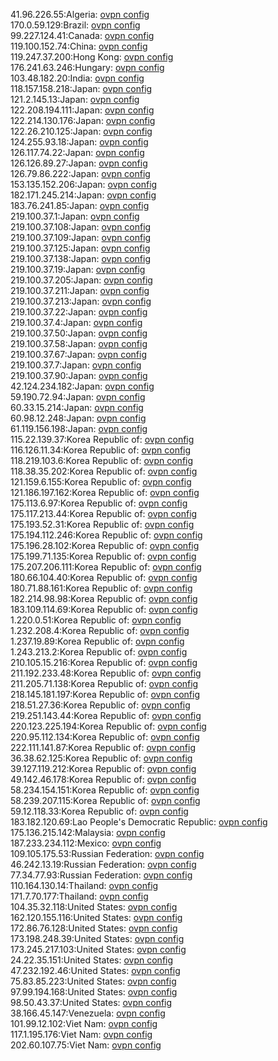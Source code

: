 41.96.226.55:Algeria: [ovpn config](vpn/41_96_226_55.ovpn)  
170.0.59.129:Brazil: [ovpn config](vpn/170_0_59_129.ovpn)  
99.227.124.41:Canada: [ovpn config](vpn/99_227_124_41.ovpn)  
119.100.152.74:China: [ovpn config](vpn/119_100_152_74.ovpn)  
119.247.37.200:Hong Kong: [ovpn config](vpn/119_247_37_200.ovpn)  
176.241.63.246:Hungary: [ovpn config](vpn/176_241_63_246.ovpn)  
103.48.182.20:India: [ovpn config](vpn/103_48_182_20.ovpn)  
118.157.158.218:Japan: [ovpn config](vpn/118_157_158_218.ovpn)  
121.2.145.13:Japan: [ovpn config](vpn/121_2_145_13.ovpn)  
122.208.194.111:Japan: [ovpn config](vpn/122_208_194_111.ovpn)  
122.214.130.176:Japan: [ovpn config](vpn/122_214_130_176.ovpn)  
122.26.210.125:Japan: [ovpn config](vpn/122_26_210_125.ovpn)  
124.255.93.18:Japan: [ovpn config](vpn/124_255_93_18.ovpn)  
126.117.74.22:Japan: [ovpn config](vpn/126_117_74_22.ovpn)  
126.126.89.27:Japan: [ovpn config](vpn/126_126_89_27.ovpn)  
126.79.86.222:Japan: [ovpn config](vpn/126_79_86_222.ovpn)  
153.135.152.206:Japan: [ovpn config](vpn/153_135_152_206.ovpn)  
182.171.245.214:Japan: [ovpn config](vpn/182_171_245_214.ovpn)  
183.76.241.85:Japan: [ovpn config](vpn/183_76_241_85.ovpn)  
219.100.37.1:Japan: [ovpn config](vpn/219_100_37_1.ovpn)  
219.100.37.108:Japan: [ovpn config](vpn/219_100_37_108.ovpn)  
219.100.37.109:Japan: [ovpn config](vpn/219_100_37_109.ovpn)  
219.100.37.125:Japan: [ovpn config](vpn/219_100_37_125.ovpn)  
219.100.37.138:Japan: [ovpn config](vpn/219_100_37_138.ovpn)  
219.100.37.19:Japan: [ovpn config](vpn/219_100_37_19.ovpn)  
219.100.37.205:Japan: [ovpn config](vpn/219_100_37_205.ovpn)  
219.100.37.211:Japan: [ovpn config](vpn/219_100_37_211.ovpn)  
219.100.37.213:Japan: [ovpn config](vpn/219_100_37_213.ovpn)  
219.100.37.22:Japan: [ovpn config](vpn/219_100_37_22.ovpn)  
219.100.37.4:Japan: [ovpn config](vpn/219_100_37_4.ovpn)  
219.100.37.50:Japan: [ovpn config](vpn/219_100_37_50.ovpn)  
219.100.37.58:Japan: [ovpn config](vpn/219_100_37_58.ovpn)  
219.100.37.67:Japan: [ovpn config](vpn/219_100_37_67.ovpn)  
219.100.37.7:Japan: [ovpn config](vpn/219_100_37_7.ovpn)  
219.100.37.90:Japan: [ovpn config](vpn/219_100_37_90.ovpn)  
42.124.234.182:Japan: [ovpn config](vpn/42_124_234_182.ovpn)  
59.190.72.94:Japan: [ovpn config](vpn/59_190_72_94.ovpn)  
60.33.15.214:Japan: [ovpn config](vpn/60_33_15_214.ovpn)  
60.98.12.248:Japan: [ovpn config](vpn/60_98_12_248.ovpn)  
61.119.156.198:Japan: [ovpn config](vpn/61_119_156_198.ovpn)  
115.22.139.37:Korea Republic of: [ovpn config](vpn/115_22_139_37.ovpn)  
116.126.11.34:Korea Republic of: [ovpn config](vpn/116_126_11_34.ovpn)  
118.219.103.6:Korea Republic of: [ovpn config](vpn/118_219_103_6.ovpn)  
118.38.35.202:Korea Republic of: [ovpn config](vpn/118_38_35_202.ovpn)  
121.159.6.155:Korea Republic of: [ovpn config](vpn/121_159_6_155.ovpn)  
121.186.197.162:Korea Republic of: [ovpn config](vpn/121_186_197_162.ovpn)  
175.113.6.97:Korea Republic of: [ovpn config](vpn/175_113_6_97.ovpn)  
175.117.213.44:Korea Republic of: [ovpn config](vpn/175_117_213_44.ovpn)  
175.193.52.31:Korea Republic of: [ovpn config](vpn/175_193_52_31.ovpn)  
175.194.112.246:Korea Republic of: [ovpn config](vpn/175_194_112_246.ovpn)  
175.196.28.102:Korea Republic of: [ovpn config](vpn/175_196_28_102.ovpn)  
175.199.71.135:Korea Republic of: [ovpn config](vpn/175_199_71_135.ovpn)  
175.207.206.111:Korea Republic of: [ovpn config](vpn/175_207_206_111.ovpn)  
180.66.104.40:Korea Republic of: [ovpn config](vpn/180_66_104_40.ovpn)  
180.71.88.161:Korea Republic of: [ovpn config](vpn/180_71_88_161.ovpn)  
182.214.98.98:Korea Republic of: [ovpn config](vpn/182_214_98_98.ovpn)  
183.109.114.69:Korea Republic of: [ovpn config](vpn/183_109_114_69.ovpn)  
1.220.0.51:Korea Republic of: [ovpn config](vpn/1_220_0_51.ovpn)  
1.232.208.4:Korea Republic of: [ovpn config](vpn/1_232_208_4.ovpn)  
1.237.19.89:Korea Republic of: [ovpn config](vpn/1_237_19_89.ovpn)  
1.243.213.2:Korea Republic of: [ovpn config](vpn/1_243_213_2.ovpn)  
210.105.15.216:Korea Republic of: [ovpn config](vpn/210_105_15_216.ovpn)  
211.192.233.48:Korea Republic of: [ovpn config](vpn/211_192_233_48.ovpn)  
211.205.71.138:Korea Republic of: [ovpn config](vpn/211_205_71_138.ovpn)  
218.145.181.197:Korea Republic of: [ovpn config](vpn/218_145_181_197.ovpn)  
218.51.27.36:Korea Republic of: [ovpn config](vpn/218_51_27_36.ovpn)  
219.251.143.44:Korea Republic of: [ovpn config](vpn/219_251_143_44.ovpn)  
220.123.225.194:Korea Republic of: [ovpn config](vpn/220_123_225_194.ovpn)  
220.95.112.134:Korea Republic of: [ovpn config](vpn/220_95_112_134.ovpn)  
222.111.141.87:Korea Republic of: [ovpn config](vpn/222_111_141_87.ovpn)  
36.38.62.125:Korea Republic of: [ovpn config](vpn/36_38_62_125.ovpn)  
39.127.119.212:Korea Republic of: [ovpn config](vpn/39_127_119_212.ovpn)  
49.142.46.178:Korea Republic of: [ovpn config](vpn/49_142_46_178.ovpn)  
58.234.154.151:Korea Republic of: [ovpn config](vpn/58_234_154_151.ovpn)  
58.239.207.115:Korea Republic of: [ovpn config](vpn/58_239_207_115.ovpn)  
59.12.118.33:Korea Republic of: [ovpn config](vpn/59_12_118_33.ovpn)  
183.182.120.69:Lao People's Democratic Republic: [ovpn config](vpn/183_182_120_69.ovpn)  
175.136.215.142:Malaysia: [ovpn config](vpn/175_136_215_142.ovpn)  
187.233.234.112:Mexico: [ovpn config](vpn/187_233_234_112.ovpn)  
109.105.175.53:Russian Federation: [ovpn config](vpn/109_105_175_53.ovpn)  
46.242.13.19:Russian Federation: [ovpn config](vpn/46_242_13_19.ovpn)  
77.34.77.93:Russian Federation: [ovpn config](vpn/77_34_77_93.ovpn)  
110.164.130.14:Thailand: [ovpn config](vpn/110_164_130_14.ovpn)  
171.7.70.177:Thailand: [ovpn config](vpn/171_7_70_177.ovpn)  
104.35.32.118:United States: [ovpn config](vpn/104_35_32_118.ovpn)  
162.120.155.116:United States: [ovpn config](vpn/162_120_155_116.ovpn)  
172.86.76.128:United States: [ovpn config](vpn/172_86_76_128.ovpn)  
173.198.248.39:United States: [ovpn config](vpn/173_198_248_39.ovpn)  
173.245.217.103:United States: [ovpn config](vpn/173_245_217_103.ovpn)  
24.22.35.151:United States: [ovpn config](vpn/24_22_35_151.ovpn)  
47.232.192.46:United States: [ovpn config](vpn/47_232_192_46.ovpn)  
75.83.85.223:United States: [ovpn config](vpn/75_83_85_223.ovpn)  
97.99.194.168:United States: [ovpn config](vpn/97_99_194_168.ovpn)  
98.50.43.37:United States: [ovpn config](vpn/98_50_43_37.ovpn)  
38.166.45.147:Venezuela: [ovpn config](vpn/38_166_45_147.ovpn)  
101.99.12.102:Viet Nam: [ovpn config](vpn/101_99_12_102.ovpn)  
117.1.195.176:Viet Nam: [ovpn config](vpn/117_1_195_176.ovpn)  
202.60.107.75:Viet Nam: [ovpn config](vpn/202_60_107_75.ovpn)  
